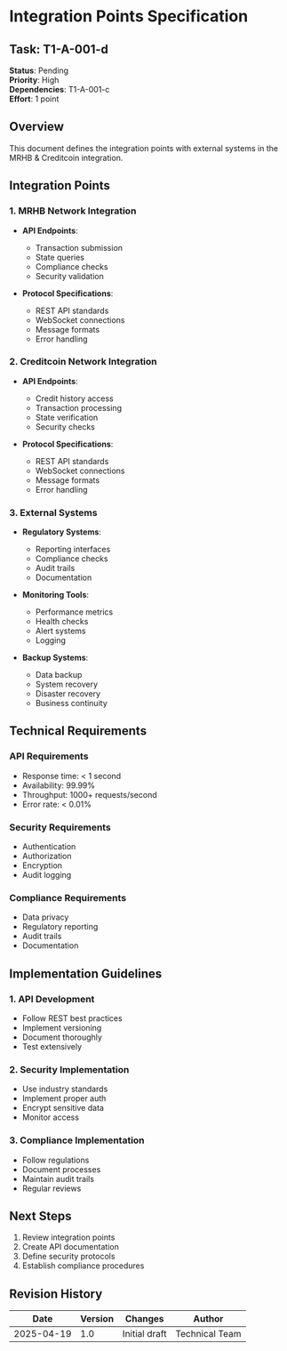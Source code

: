 # Integration Points Specification

## Task: T1-A-001-d
**Status**: Pending  
**Priority**: High  
**Dependencies**: T1-A-001-c  
**Effort**: 1 point

## Overview
This document defines the integration points with external systems in the MRHB & Creditcoin integration.

## Integration Points

### 1. MRHB Network Integration
- **API Endpoints**:
  - Transaction submission
  - State queries
  - Compliance checks
  - Security validation

- **Protocol Specifications**:
  - REST API standards
  - WebSocket connections
  - Message formats
  - Error handling

### 2. Creditcoin Network Integration
- **API Endpoints**:
  - Credit history access
  - Transaction processing
  - State verification
  - Security checks

- **Protocol Specifications**:
  - REST API standards
  - WebSocket connections
  - Message formats
  - Error handling

### 3. External Systems
- **Regulatory Systems**:
  - Reporting interfaces
  - Compliance checks
  - Audit trails
  - Documentation

- **Monitoring Tools**:
  - Performance metrics
  - Health checks
  - Alert systems
  - Logging

- **Backup Systems**:
  - Data backup
  - System recovery
  - Disaster recovery
  - Business continuity

## Technical Requirements

### API Requirements
- Response time: < 1 second
- Availability: 99.99%
- Throughput: 1000+ requests/second
- Error rate: < 0.01%

### Security Requirements
- Authentication
- Authorization
- Encryption
- Audit logging

### Compliance Requirements
- Data privacy
- Regulatory reporting
- Audit trails
- Documentation

## Implementation Guidelines

### 1. API Development
- Follow REST best practices
- Implement versioning
- Document thoroughly
- Test extensively

### 2. Security Implementation
- Use industry standards
- Implement proper auth
- Encrypt sensitive data
- Monitor access

### 3. Compliance Implementation
- Follow regulations
- Document processes
- Maintain audit trails
- Regular reviews

## Next Steps

1. Review integration points
2. Create API documentation
3. Define security protocols
4. Establish compliance procedures

## Revision History

| Date | Version | Changes | Author |
|------|---------|---------|--------|
| 2025-04-19 | 1.0 | Initial draft | Technical Team | 